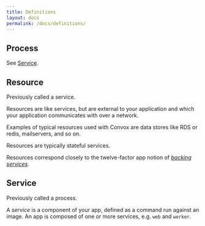 ```yaml
---
title: Definitions
layout: docs
permalink: /docs/definitions/
---
```


## Process

See [Service](#service).

## Resource

<div class="alert alert-warning">
Previously called a service.
</div>

Resources are like services, but are external to your application and which your application communicates with over a network.

Examples of typical resources used with Convox are data stores like RDS or redis, mailservers, and so on.

Resources are typically stateful services.

Resources correspond closely to the twelve-factor app notion of [_backing services_](https://12factor.net/backing-services).

## Service

<div class="alert alert-warning">
Previously called a process.
</div>

A _service_ is a component of your app, defined as a command run against an image. An app is composed of one or more services, e.g. `web` and `worker`.
